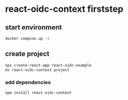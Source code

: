 # react-oidc-context firststep

## start environment

```sh
docker compose up -d
```

## create project

```sh
npx create-react-app react-oidc-example
mv react-oidc-context project
```

### add dependencies

```sh
npm install react-oidc-context
```

